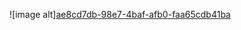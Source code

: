![image alt][ae8cd7db-98e7-4baf-afb0-faa65cdb41ba](https://github.com/user-attachments/assets/e573d3d7-74a3-49ee-93a9-913209159e60)
